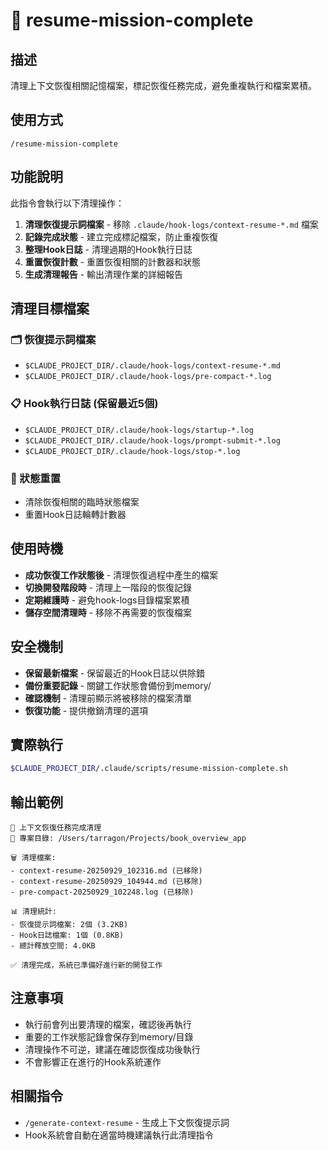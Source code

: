 # 🧹 resume-mission-complete

## 描述
清理上下文恢復相關記憶檔案，標記恢復任務完成，避免重複執行和檔案累積。

## 使用方式
```text
/resume-mission-complete
```

## 功能說明
此指令會執行以下清理操作：
1. **清理恢復提示詞檔案** - 移除 `.claude/hook-logs/context-resume-*.md` 檔案
2. **記錄完成狀態** - 建立完成標記檔案，防止重複恢復
3. **整理Hook日誌** - 清理過期的Hook執行日誌
4. **重置恢復計數** - 重置恢復相關的計數器和狀態
5. **生成清理報告** - 輸出清理作業的詳細報告

## 清理目標檔案
### 🗂 恢復提示詞檔案
- `$CLAUDE_PROJECT_DIR/.claude/hook-logs/context-resume-*.md`
- `$CLAUDE_PROJECT_DIR/.claude/hook-logs/pre-compact-*.log`

### 📋 Hook執行日誌 (保留最近5個)
- `$CLAUDE_PROJECT_DIR/.claude/hook-logs/startup-*.log`
- `$CLAUDE_PROJECT_DIR/.claude/hook-logs/prompt-submit-*.log`
- `$CLAUDE_PROJECT_DIR/.claude/hook-logs/stop-*.log`

### 🔄 狀態重置
- 清除恢復相關的臨時狀態檔案
- 重置Hook日誌輪轉計數器

## 使用時機
- **成功恢復工作狀態後** - 清理恢復過程中產生的檔案
- **切換開發階段時** - 清理上一階段的恢復記錄
- **定期維護時** - 避免hook-logs目錄檔案累積
- **儲存空間清理時** - 移除不再需要的恢復檔案

## 安全機制
- **保留最新檔案** - 保留最近的Hook日誌以供除錯
- **備份重要記錄** - 關鍵工作狀態會備份到memory/
- **確認機制** - 清理前顯示將被移除的檔案清單
- **恢復功能** - 提供撤銷清理的選項

## 實際執行
```bash
$CLAUDE_PROJECT_DIR/.claude/scripts/resume-mission-complete.sh
```

## 輸出範例
```text
🧹 上下文恢復任務完成清理
📁 專案目錄: /Users/tarragon/Projects/book_overview_app

🗑️ 清理檔案:
- context-resume-20250929_102316.md (已移除)
- context-resume-20250929_104944.md (已移除)
- pre-compact-20250929_102248.log (已移除)

📊 清理統計:
- 恢復提示詞檔案: 2個 (3.2KB)
- Hook日誌檔案: 1個 (0.8KB)
- 總計釋放空間: 4.0KB

✅ 清理完成，系統已準備好進行新的開發工作
```

## 注意事項
- 執行前會列出要清理的檔案，確認後再執行
- 重要的工作狀態記錄會保存到memory/目錄
- 清理操作不可逆，建議在確認恢復成功後執行
- 不會影響正在進行的Hook系統運作

## 相關指令
- `/generate-context-resume` - 生成上下文恢復提示詞
- Hook系統會自動在適當時機建議執行此清理指令
